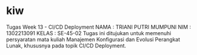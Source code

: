 # kiw
Tugas Week 13 - CI/CD Deployment NAMA : TRIANI PUTRI MUMPUNI  NIM : 1302213091  KELAS : SE-45-02  Tugas ini ditujukan untuk memenuhi persyaratan mata kuliah Manajemen Konfigurasi dan Evolusi Perangkat Lunak, khususnya pada topik CI/CD Deployment.
